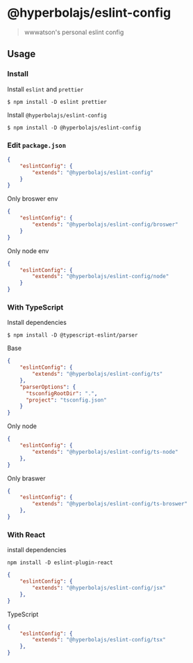 # @hyperbolajs/eslint-config

> wwwatson's personal eslint config

## Usage

### Install

Install `eslint` and `prettier`

```shell
$ npm install -D eslint prettier
```

Install `@hyperbolajs/eslint-config`  
```shell
$ npm install -D @hyperbolajs/eslint-config
```

### Edit `package.json`

```json
{
    "eslintConfig": {
        "extends": "@hyperbolajs/eslint-config"
    }
}
```

Only broswer env

```json
{
    "eslintConfig": {
        "extends": "@hyperbolajs/eslint-config/broswer"
    }
}
```

Only node env

```json
{
    "eslintConfig": {
        "extends": "@hyperbolajs/eslint-config/node"
    }
}
```

### With TypeScript

Install dependencies

```shell
$ npm install -D @typescript-eslint/parser
```

Base

```json
{
    "eslintConfig": {
        "extends": "@hyperbolajs/eslint-config/ts"
    },
    "parserOptions": {
      "tsconfigRootDir": ".",
      "project": "tsconfig.json"
    }
}
```

Only node 

```json
{
    "eslintConfig": {
        "extends": "@hyperbolajs/eslint-config/ts-node"
    },
}
```

Only braswer 

```json
{
    "eslintConfig": {
        "extends": "@hyperbolajs/eslint-config/ts-broswer"
    },
}
```

### With React

install dependencies

```
npm install -D eslint-plugin-react
```

```json
{
    "eslintConfig": {
        "extends": "@hyperbolajs/eslint-config/jsx"
    },
}
```

TypeScript

```json
{
    "eslintConfig": {
        "extends": "@hyperbolajs/eslint-config/tsx"
    },
}
```